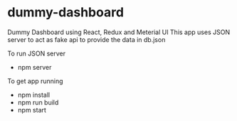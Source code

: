 # dummy-dashboard
Dummy Dashboard using React, Redux and Meterial UI 
This app uses JSON server to act as fake api to provide the data in db.json

To run JSON server
+ npm server

To get app running

+ npm install 
+ npm run build
+ npm start
